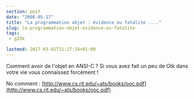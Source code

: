 ```yaml
---
section: post
date: "2008-05-17"
title: "La programmation objet : évidence ou fatalité ...."
slug: la-programmation-objet-evidence-ou-fatalite
tags:
 - g33k

lastmod: 2017-03-01T11:27:24+01:00
---
```


Comment avoir de l'objet en ANSI-C ?
Si vous avez fait un peu de Gtk dans votre vie vous connaissez forcément !

No comment : [http://www.cs.rit.edu/~ats/books/ooc.pdf](http://www.cs.rit.edu/~ats/books/ooc.pdf)
